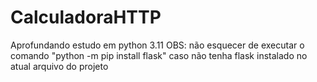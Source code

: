 # CalculadoraHTTP
Aprofundando estudo em python 3.11
OBS: não esquecer de executar o comando "python -m pip install flask" caso não tenha flask instalado no atual arquivo do projeto
